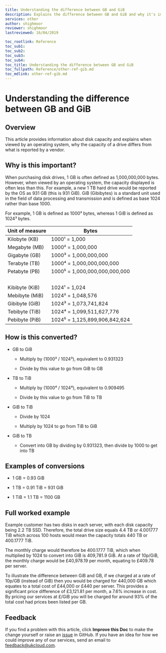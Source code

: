 ```yaml
---
title: Understanding the difference between GB and GiB
description: Explains the difference between GB and GiB and why it's important
services: other
author: shighmoor
reviewer: shighmoor
lastreviewed: 16/04/2019

toc_rootlink: Reference
toc_sub1: 
toc_sub2:
toc_sub3:
toc_sub4:
toc_title: Understanding the difference between GB and GiB
toc_fullpath: Reference/other-ref-gib.md
toc_mdlink: other-ref-gib.md
---
```


# Understanding the difference between GB and GiB

## Overview

This article provides information about disk capacity and explains when viewed by an operating system, why the capacity of a drive differs from what is reported by a vendor.

## Why is this important?

When purchasing disk drives, 1 GB is often defined as 1,000,000,000 bytes. However, when viewed by an operating system, the capacity displayed is often less than this. For example, a new 1 TB hard drive would be reported by the OS as 931 GB (this is 931 GiB). GiB (Gibibytes) is a standard unit used in the field of data processing and transmission and is defined as base 1024 rather than base 1000.

For example, 1 GB is defined as 1000&sup3; bytes, whereas 1 GiB is defined as 1024&sup3; bytes.

Unit of measure | Bytes
----------------|------
Kilobyte (KB)   | 1000&sup1; = 1,000
Megabyte (MB)   | 1000&sup2; = 1,000,000
Gigabyte (GB)   | 1000&sup3; = 1,000,000,000
Terabyte (TB)   | 1000&#8308; = 1,000,000,000,000
Petabyte (PB)   | 1000&#8309; = 1,000,000,000,000,000
&nbsp;          | &nbsp;
Kibibyte (KiB)  | 1024&sup1; = 1,024
Mebibyte (MiB)  | 1024&sup2; = 1,048,576
Gibibyte (GiB)  | 1024&sup3; = 1,073,741,824
Tebibyte (TiB)  | 1024&#8308; = 1,099,511,627,776
Pebibyte (PiB)  | 1024&#8309; = 1,125,899,906,842,624

## How is this converted?

- GB to GiB

  - Multiply by (1000&sup3; / 1024&sup3;), equivalent to 0.931323

  - Divide by this value to go from GiB to GB

- TB to TiB

  - Multiply by (1000&#8308; / 1024&#8308;), equivalent to 0.909495

  - Divide by this value to go from TiB to TB

- GiB to TiB

  - Divide by 1024

  - Multiply by 1024 to go from TiB to GiB

- GiB to TB

  - Convert into GB by dividing by 0.931323, then divide by 1000 to get into TB

## Examples of conversions

- 1 GB = 0.93 GiB

- 1 TB = 0.91 TiB = 931 GiB

- 1 TiB = 1.1 TB = 1100 GB

## Full worked example

Example customer has two disks in each server, with each disk capacity being 2.2 TB SSD. Therefore, the total drive size equals 4.4 TB or 4.001777 TiB which across 100 hosts would mean the capacity totals 440 TB or 400.1777 TiB.

The monthly charge would therefore be 400.1777 TiB, which when multiplied by 1024 to convert into GiB is 409,781.9 GiB. At a rate of 10p/GiB, the monthly charge would be £40,978.19 per month, equating to £409.78 per server.

To illustrate the difference between GiB and GB, if we charged at a rate of 10p/GB (instead of GiB) then you would be charged for 440,000 GB which equates to a total cost of £44,000 or £440 per server. This provides a significant price difference of £3,121.81 per month, a 7.6% increase in cost. By pricing our services at £/GiB you will be charged for around 93% of the total cost had prices been listed per GB.

## Feedback

If you find a problem with this article, click **Improve this Doc** to make the change yourself or raise an [issue](https://github.com/UKCloud/documentation/issues) in GitHub. If you have an idea for how we could improve any of our services, send an email to <feedback@ukcloud.com>.
